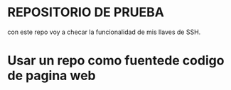 # REPOSITORIO DE PRUEBA

con este repo voy a  checar la funcionalidad de mis llaves de SSH.
# Usar un repo como fuentede codigo de pagina web 
